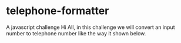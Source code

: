 # telephone-formatter
A javascript challenge
Hi All, in this challenge we will convert an input number to telephone number
like the way it shown below.
